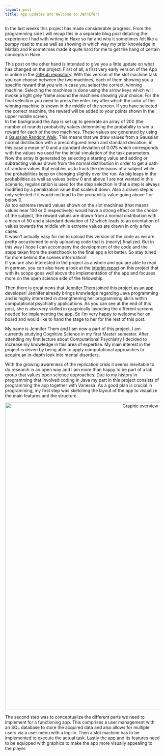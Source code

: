 ```yaml
---
layout: post
title: App updates and Welcome to Jennifer!
---
```


In the last weeks this project has made considerable progress. From the programming side I will recap this in a separate blog post detailing the experience I had with writing in Haxe so far and why it sometimes felt like a bumpy road to me as well as showing in which way my prior knowledge in Matlab and R sometimes made it quite hard for me to get the hang of certain concepts in Haxe.

This post on the other hand is intended to give you a little update on what has changed on the project. First of all, a first very early version of the App is online in the [GitHub repository](https://github.com/VTeckentrup/mind-mosaic/tree/master/App). With this version of the slot machine task you can choose between the two machines, each of them showing you a specific reward that you win in case you select the correct, winning machine. Selecting the machines is done using the arrow keys which will invoke a light grey frame around the machines showing your choice. For the final selection you need to press the enter key after which the color of the winning machine is shown in the middle of the screen. If you have selected the correct machine, the reward will be added to your points shown in the upper middle screen.  
In the background the App is set up to generate an array of 200 (the number of rounds) probability values determining the probability to win a reward for each of the two machines. These values are generated by using a [Gaussian Random Walk](https://en.wikipedia.org/wiki/Random_walk). This means that we draw values from a Gaussian normal distribution with a preconfigured mean and standard deviation, in this case a mean of 0 and a standard deviation of 0.075 which corresponds with the values we used for the initial simulation of the task parameters. Now the array is generated by selecting a starting value and adding or subtracting values drawn from the normal distribution in order to get a path of random values that enables us to track the decisions of a subject while the probabilities keep on changing slightly over the run. As big leaps in the probabilities as well as values below 0 and above 1 are not wanted in this scenario, regularization is used for the step selection in that a step is always modified by a penalization value that scales it down. Also a drawn step is only selected if it would not lead to the probability value going above 1 or below 0.  
As too extreme reward values shown on the slot machines (that means values near 100 or 0 respectively) would have a strong effect on the choice of the subject, the reward values are drawn from a normal distribution with a mean of 50 and a standard deviation of 12 which leads to an orientation of values towards the middle while extreme values are drawn in only a few cases.  
It wasn't actually easy for me to upload this version of the code as we are pretty accustomed to only uploading code that is (nearly) finalized. But in this way I hope I can accompany the development of the code and the steps taken from the sketchbook to the final app a lot better. So stay tuned for more behind the scenes information!  
If you are also interested in the project as a whole and you are able to read in german, you can also have a look at the [interim report](https://de.wikiversity.org/wiki/Wikiversity:Fellow-Programm_Freies_Wissen/Einreichungen/Towards_a_bigger_picture_-_Crowdsourcing_the_mosaic_of_the_mind/Zwischenbericht) on this project that with its scope goes well above the implementation of the app and focuses more on the open science side of the fellowship.

Then there is great news that [Jennifer Them](https://twitter.com/JenniferThem) joined this project as an app developer! Jennifer already brings knowledge regarding Java programming and is highly interested in strengthening her programming skills within computational psychiatry applications. As you can see at the end of this post, she is also very skilled in graphically layouting the different screens needed for implementing the app. So I'm very happy to welcome her on board and would like to hand the stage to her for the rest of this post:

My name is Jennifer Them and I am now a part of this project. I am currently studying Cognitive Science in my first Master semester. After attending my first lecture about Computational Psychiatry I decided to increase my knowledge in this area of expertise. My main interest in the project is driven by being able to apply computational approaches to acquire an in-depth look into mental disorders.
 
With the growing awareness of the replication crisis it seems inevitable to do research in an open way and I am more than happy to be part of a lab group that values open science approaches. Due to my history in programming that involved coding in Java my part in this project consists of programming the app together with Vanessa. As a good plan is crucial in programming, my first step was sketching the layout of the app to visualize the main features and the structure.

<p align="center">
  <img src="{{ site.baseurl }}/public/images/image2018-01-09.jpg" alt="Graphic overview - Slot Machine Task" width="1000">
</p>

The second step was to conceptualize the different parts we need to implement for a functioning app. This comprises a user management with an SQL database to store the acquired data and also allows for multiple users via a user menu with a log-in. 
Then a slot machine has to be implemented to execute the actual task. Lastly the app and its features need to be equipped with graphics to make the app more visually appealing to the player.